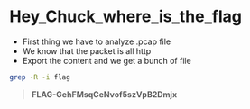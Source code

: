 # Hey_Chuck_where_is_the_flag

* First thing we have to analyze .pcap file
* We know that the packet is all http
* Export the content and we get a bunch of file

```bash
grep -R -i flag
```

> **FLAG-GehFMsqCeNvof5szVpB2Dmjx**
